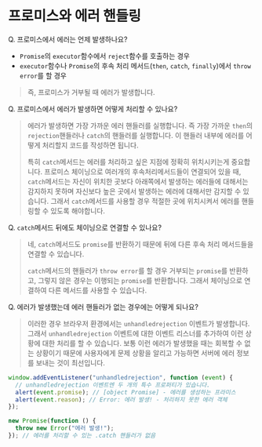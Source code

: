 # 프로미스와 에러 핸들링

Q. 프로미스에서 에러는 언제 발생하나요?

- `Promise`의 `executor`함수에서 `reject`함수를 호출하는 경우
- `executor`함수나 `Promise`의 후속 처리 메서드(`then`, `catch`, `finally`)에서 `throw error`를 할 경우

> 즉, 프로미스가 거부될 때 에러가 발생합니다.

Q. 프로미스에서 에러가 발생하면 어떻게 처리할 수 있나요?

> 에러가 발생하면 가장 가까운 에러 핸들러를 실행합니다. 즉 가장 가까운 `then`의 `rejection`핸들러나 `catch`의 핸들러를 실행합니다. 이 핸들러 내부에 에러를 어떻게 처리할지 코드를 작성하면 됩니다.
>
> 특히 `catch`메서드는 에러를 처리하고 싶은 지점에 정확히 위치시키는게 중요합니다. 프로미스 체이닝으로 여러개의 후속처리메서드들이 연결되어 있을 때, `catch`메서드는 자신이 위치한 곳보다 아래쪽에서 발생하는 에러들에 대해서는 감지하지 못하며 자신보다 높은 곳에서 발생하는 에러에 대해서만 감지할 수 있습니다. 그래서 `catch`메서드를 사용할 경우 적절한 곳에 위치시켜서 에러를 핸들링할 수 있도록 해야합니다.

Q. `catch`메서드 뒤에도 체이닝으로 연결할 수 있나요?

> 네, `catch`메서드도 `promise`를 반환하기 때문에 뒤에 다른 후속 처리 메서드들을 연결할 수 있습니다.
>
> `catch`메서드의 핸들러가 `throw error`를 할 경우 거부되는 `promise`를 반환하고, 그렇지 않은 경우는 이행되는 `promise`를 반환합니다. 그래서 체이닝으로 연결하여 다른 메서드를 사용할 수 있습니다.

Q. 에러가 발생했는데 에러 핸들러가 없는 경우에는 어떻게 되나요?

> 이러한 경우 브라우저 환경에서는 `unhandledrejection` 이벤트가 발생합니다. 그래서 `unhandledrejection` 이벤트에 대한 이벤트 리스너를 추가하여 이런 상황에 대한 처리를 할 수 있습니다. 보통 이런 에러가 발생했을 때는 회복할 수 없는 상황이기 때문에 사용자에게 문제 상황을 알리고 가능하면 서버에 에러 정보를 보내는 것이 최선입니다.

```js
window.addEventListener("unhandledrejection", function (event) {
  // unhandledrejection 이벤트엔 두 개의 특수 프로퍼티가 있습니다.
  alert(event.promise); // [object Promise] - 에러를 생성하는 프라미스
  alert(event.reason); // Error: 에러 발생! - 처리하지 못한 에러 객체
});

new Promise(function () {
  throw new Error("에러 발생!");
}); // 에러를 처리할 수 있는 .catch 핸들러가 없음
```
